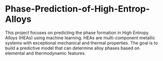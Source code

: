 # Phase-Prediction-of-High-Entrop-Alloys
This project focuses on predicting the phase formation in High Entropy Alloys (HEAs) using machine learning. HEAs are multi-component metallic systems with exceptional mechanical and thermal properties. The goal is to build a predictive model that can determine alloy phases based on elemental and thermodynamic features.
